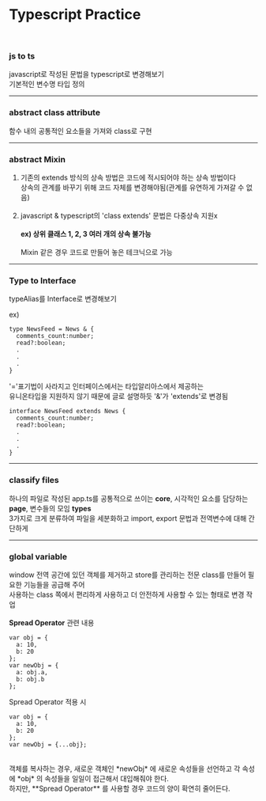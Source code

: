 # Typescript Practice <br><br>

### js to ts

javascript로 작성된 문법을 typescript로 변경해보기    
기본적인 변수명 타입 정의
***
### abstract class attribute

함수 내의 공통적인 요소들을 가져와 class로 구현
***
### abstract Mixin

1. 기존의 extends 방식의 상속 방법은 코드에 적시되어야 하는 상속 방법이다<br>
상속의 관계를 바꾸기 위해 코드 자체를 변경해야됨(관계를 유연하게 가져갈 수 없음)<br><br>
2. javascript & typescript의 'class extends' 문법은 다중상속 지원x<br><br>
**ex) 상위 클래스 1, 2, 3 여러 개의 상속 불가능**<br><br>
Mixin 같은 경우 코드로 만들어 놓은 테크닉으로 가능
***
### Type to Interface

typeAlias를 Interface로 변경해보기

ex)
```
type NewsFeed = News & {
  comments_count:number;
  read?:boolean;
  .
  .
  .
}
```
'='표기법이 사라지고 인터페이스에서는 타입알리아스에서 제공하는    
유니온타입을 지원하지 않기 때문에 글로 설명하듯 '&'가 'extends'로 변경됨
```
interface NewsFeed extends News {
  comments_count:number;
  read?:boolean;
  .
  .
  .
}
```
***
### classify files

하나의 파일로 작성된 app.ts를 공통적으로 쓰이는 **core**, 시각적인 요소를 담당하는 **page**, 변수들의 모임 **types**<br>
3가지로 크게 분류하여 파일을 세분화하고 import, export 문법과 전역변수에 대해 간단하게 
***
### global variable

window 전역 공간에 있던 객체를 제거하고 store를 관리하는 전문 class를 만들어 필요한 기능들을 공급해 주어<br>
사용하는 class 쪽에서 편리하게 사용하고 더 안전하게 사용할 수 있는 형태로 변경 작업
<br><br>
**Spread Operator** 관련 내용 <br>
```
var obj = {
  a: 10,
  b: 20
};
var newObj = {
  a: obj.a,
  b: obj.b
};
```

Spread Operator 적용 시

```
var obj = {
  a: 10,
  b: 20
};
var newObj = {...obj};
```

<br>
객체를 복사하는 경우, 새로운 객체인 *newObj* 에 새로운 속성들을 선언하고 각 속성에 *obj* 의 속성들을 일일이 접근해서 대입해줘야 한다.<br>
하지만, **Spread Operator** 를 사용할 경우 코드의 양이 확연히 줄어든다.

